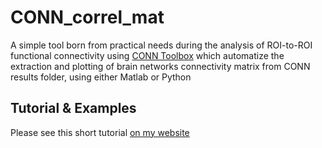 # CONN_correl_mat

A simple tool born from practical needs during the analysis of ROI-to-ROI functional connectivity using [CONN Toolbox](https://www.nitrc.org/projects/conn)  which automatize the extraction and plotting of brain networks connectivity matrix from CONN results folder, using either Matlab or Python


## Tutorial & Examples
Please see this short tutorial [on my website](https://raphaelvallat.github.io/conn_plot.html)